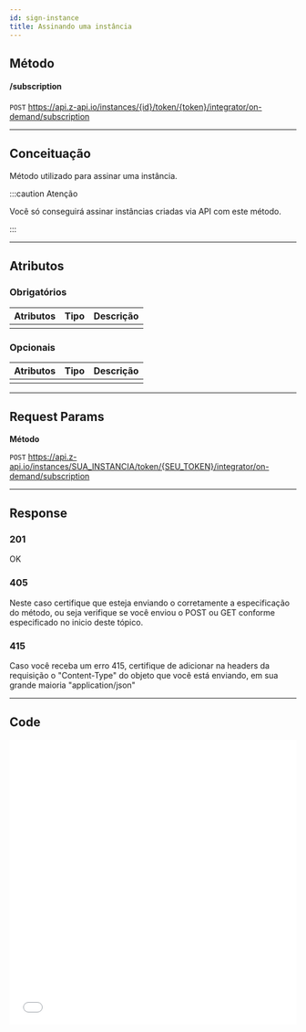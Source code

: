 ```yaml
---
id: sign-instance
title: Assinando uma instância
---
```


## Método

#### /subscription

`POST` https://api.z-api.io/instances/{id}/token/{token}/integrator/on-demand/subscription

---

## Conceituação

Método utilizado para assinar uma instância.

:::caution Atenção

Você só conseguirá assinar instâncias criadas via API com este método.

:::

---

## Atributos

### Obrigatórios

| Atributos | Tipo | Descrição |
| :-------- | :--: | :-------- |
|           |      |           |

### Opcionais

| Atributos | Tipo | Descrição |
| :-------- | :--: | :-------- |
|           |      |           |

---

## Request Params

**Método**

`POST` https://api.z-api.io/instances/SUA_INSTANCIA/token/{SEU_TOKEN}/integrator/on-demand/subscription

---

## Response

### 201

OK

### 405

Neste caso certifique que esteja enviando o corretamente a especificação do método, ou seja verifique se você enviou o POST ou GET conforme especificado no inicio deste tópico.

### 415

Caso você receba um erro 415, certifique de adicionar na headers da requisição o "Content-Type" do objeto que você está enviando, em sua grande maioria "application/json"

---

## Code

<iframe src="//api.apiembed.com/?source=https://raw.githubusercontent.com/Z-API/z-api-docs/main/json-examples/sign-instance.json&targets=all" frameborder="0" scrolling="no" width="100%" height="500px" seamless></iframe>
